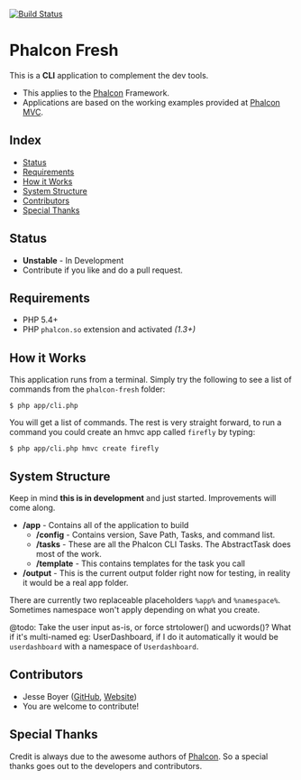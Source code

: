 [![Build Status](https://travis-ci.org/JREAM/phalcon-fresh.svg)](https://travis-ci.org/JREAM/phalcon-fresh)

# Phalcon Fresh

This is a **CLI** application to complement the dev tools.

- This applies to the [Phalcon](http://phalconphp.com/en/) Framework.
- Applications are based on the working examples provided at [Phalcon MVC](https://github.com/phalcon/mvc).

## Index

- [Status](#status)
- [Requirements](#requirements)
- [How it Works](#how-it-works)
- [System Structure](#system-structure)
- [Contributors](#contributors)
- [Special Thanks](#special-thanks)

## Status

- **Unstable** - In Development
- Contribute if you like and do a pull request.

## Requirements
- PHP 5.4+
- PHP `phalcon.so` extension and activated _(1.3+)_

## How it Works
This application runs from a terminal. Simply try the following
to see a list of commands from the `phalcon-fresh` folder:

    $ php app/cli.php

You will get a list of commands. The rest is very straight forward,
to run a command you could create an hmvc app called `firefly` by typing:

    $ php app/cli.php hmvc create firefly

## System Structure
Keep in mind **this is in development** and just started. Improvements will come along.

- **/app** - Contains all of the application to build
    - **/config** - Contains version, Save Path, Tasks, and command list.
    - **/tasks** - These are all the Phalcon CLI Tasks. The AbstractTask does most of the work.
    - **/template** - This contains templates for the task you call
- **/output** - This is the current output folder right now for testing, in reality it would be a real app folder.

There are currently two replaceable placeholders `%app%` and `%namespace%`. Sometimes
namespace won't apply depending on what you create.

@todo: Take the user input as-is, or force strtolower() and ucwords()? What if it's multi-named eg: UserDashboard,
if I do it automatically it would be `userdashboard` with a namespace of `Userdashboard`.

## Contributors

- Jesse Boyer ([GitHub](http://github.com/JREAM), [Website](http://jream.com))
- You are welcome to contribute!

## Special Thanks

Credit is always due to the awesome authors of [Phalcon](http://phalconphp.com/en/). So a special thanks goes out to the developers and contributors.
